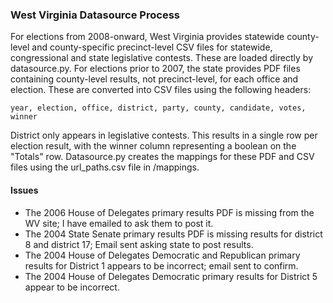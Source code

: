 ### West Virginia Datasource Process

For elections from 2008-onward, West Virginia provides statewide county-level and county-specific precinct-level CSV files for statewide, congressional and state legislative contests. These are loaded directly by datasource.py. For elections prior to 2007, the state provides PDF files containing county-level results, not precinct-level, for each office and election. These are converted into CSV files using the following headers:

	year, election, office, district, party, county, candidate, votes, winner

District only appears in legislative contests. This results in a single row per election result, with the winner column representing a boolean on the "Totals" row. Datasource.py creates the mappings for these PDF and CSV files using the url_paths.csv file in /mappings.

#### Issues

* The 2006 House of Delegates primary results PDF is missing from the WV site; I have emailed to ask them to post it.
* The 2004 State Senate primary results PDF is missing results for district 8 and district 17; Email sent asking state to post results.
* The 2004 House of Delegates Democratic and Republican primary results for District 1 appears to be incorrect; email sent to confirm.
* The 2004 House of Delegates Democratic primary results for District 5 appear to be incorrect.